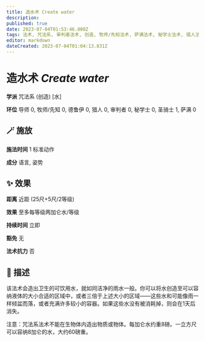```yaml
---
title: 造水术 Create water
description: 
published: true
date: 2023-07-04T01:53:46.808Z
tags: 法术, 咒法系, 审判者法术, 创造, 牧师/先知法术, 萨满法术, 秘学士法术, 猎人法术, 1环法术, 德鲁伊法术, 水, 戏法/祷念, 导师法术, 圣骑士法术
editor: markdown
dateCreated: 2023-07-04T01:04:13.831Z
---
```


# **造水术** *Create water*

**学派** 咒法系 (创造) \[水\] 

**环位** 导师 0, 牧师/先知 0, 德鲁伊 0, 猎人 0, 审判者 0, 秘学士 0, 圣骑士 1, 萨满 0

## 🪄 施放

**施法时间** 1 标准动作

**成分** 语言, 姿势

## ✨ 效果  

**距离** 近距 (25尺+5尺/2等级) 

**效果** 至多每等级两加仑水/等级 

**持续时间** 立即 

**豁免** 无

**法术抗力** 否

## 📖 描述

该法术会造出卫生的可饮用水，就如同洁净的雨水一般。你可以将水创造至可以容纳液体的大小合适的区域中，或者三倍于上述大小的区域——这些水和可能像雨一样倾盆而落，或者充满许多较小的容器。如果这些水没有被消耗掉，则会在1天后消失。

注意：咒法系法术不能在生物体内造出物质或物体。每加仑水约重8磅。一立方尺可以容纳8加仑的水，大约60磅重。
    